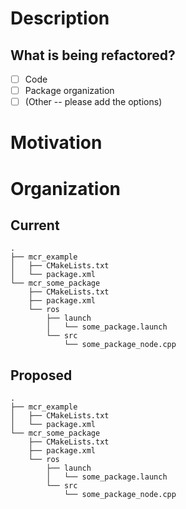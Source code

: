 # Description
<!-- Briefly describe what this MR is about, where the changes occurred-->

## What is being refactored?
<!-- List whatever you have documented, feel free to add things that are not included in this list -->
- [ ] Code
- [ ] Package organization
- [ ] (Other -- please add the options)

# Motivation
<!-- Why was the update necessary -->

# Organization
<!-- If components are being moved, please list them below. You can use the command tree for that -->

## Current

```
.
├── mcr_example
│   ├── CMakeLists.txt
│   └── package.xml
└── mcr_some_package
    ├── CMakeLists.txt
    ├── package.xml
    └── ros
        ├── launch
        │   └── some_package.launch
        └── src
            └── some_package_node.cpp
```
## Proposed
```
.
├── mcr_example
│   ├── CMakeLists.txt
│   └── package.xml
└── mcr_some_package
    ├── CMakeLists.txt
    ├── package.xml
    └── ros
        ├── launch
        │   └── some_package.launch
        └── src
            └── some_package_node.cpp

```
